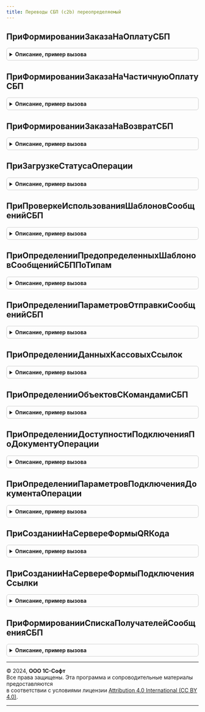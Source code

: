 ```yaml
---
title: Переводы СБП (c2b) переопределяемый
---
```



## ПриФормированииЗаказаНаОплатуСБП
<details style="margin: 1em 0; padding: 0.5em; border: 1px solid #ccc; border-radius: 6px;">

<summary style="font-weight: bold; cursor: pointer;">Описание, пример вызова</summary>

```bsl

// Определяются данные для формирования запроса на оплату в платежную систему СБП.
// Все поля переменной ЗаказНаОплату обязательны для заполнения.
//
// Параметры:
//  ДокументОплаты - ОпределяемыйТип.ДокументОперацииСБП - документ, который отражает
//    продажу в информационной базе;
//  ЗаказНаОплату - Структура - содержит описание заказа на оплату Системы быстрых платежей:
//    * СуммаОплаты - Число - сумма оплаты в Системе быстрых платежей. Сумма, которую необходимо
//      списать со счета покупателя;
//    * ДатаОплаты - Дата - дата операции оплаты;
//    * СрокЖизниQRКода - Число - содержит значение срока действия QR-кода в целых минутах.
//      Минимальное значение - 5 минут, максимальное значение - 129 600 минут
//      (90 дней в минутах). В случае передачи значения не входящего в выше
//      описанный диапазон возвращать ошибку "НеверныйФорматЗапроса".
//      Если значение не предано используется стандартный срок использования СБП;
//    * ОтложенноеПолучениеСтатуса - Булево - признак загрузки статуса оплаты регламентным заданием;
//    * НазначениеПлатежа - Строка - информация о платеже, которая будет отображена пользователю
//      в момент сканирования QR-кода в мобильном приложении. Рекомендуется
//      делать строку не длинной и включать информацию об организации, которая
//      является получателем денежных средств, например: Оплата СБП 524,00 RUB ООО Ромашка
//      Если строка не заполнена, будет передано стандартное представление
//      назначения: Оплата СБП {ЗаказНаОплату.СуммаОплаты} RUB.
//      Длина строки не должна превышать 140 символов, в противном случае будет
//      обрезана принудительно. Система быстрых платежей имеет дополнительные требования
//      к символам и их кодировке. Возможна передача следующих значений:
//        - символы латинского алфавита (A-Z и a-z) с десятичными кодами из диапазонов
//         [065-090] и [097-122] в кодировке UTF-8;
//        - символы русского алфавита (А-Я и а-я) с десятичными кодами из диапазона
//         [1040-1103] в кодировке UTF-8;
//        - цифры 0-9 с десятичными кодами из диапазона [048-057] в кодировке UTF-8;
//        - специальные символы с десятичными кодами из диапазонов [032-047], [058-064],
//         [091-096], [123-126] в кодировке UTF-8;
//        - символ "№" под номером 8470 в кодировке UTF-8.
//    * ШаблоныНазначений - ТаблицаЗначений - настройки заполнения шаблонов платежей:
//      ** ОбъектМетаданных - Строка - имя объекта метаданных операции.
//      ** Идентификатор - Строка - идентификатор шаблона.
//      ** Наименование - Строка - наименование шаблона для пользователя.
//      ** Параметры - Структура - параметры заполнения шаблона:
//      ** Параметры - Структура - параметры заполнения шаблона:
//        *** Наименование - Строка - наименование параметра для пользователя.
//        *** Идентификатор - Строка - идентификатор параметра для заполнения.
//  НастройкаПодключения - СправочникСсылка.НастройкиПодключенияКСистемеБыстрыхПлатежей -
//    настройка выполнения операции;
//  ДополнительныеПараметры - Структура, Неопределено - дополнительные настройки формирования
//    заказа на оплату переданные при вызове функции ПереводыСБПc2b.ДинамическаяСсылка
//    или ПереводыСБПc2b.АктивироватьКассовуюСсылку.
//
Процедура ПриФормированииЗаказаНаОплатуСБП( Экспорт
```

Пример вызова
```bsl
ПереводыСБПc2bПереопределяемый.ПриФормированииЗаказаНаОплатуСБП();
```
</details>

## ПриФормированииЗаказаНаЧастичнуюОплатуСБП
<details style="margin: 1em 0; padding: 0.5em; border: 1px solid #ccc; border-radius: 6px;">

<summary style="font-weight: bold; cursor: pointer;">Описание, пример вызова</summary>

```bsl

// Определяются данные для формирования запроса на оплату в платежную систему СБП.
// Все поля переменной ЗаказНаОплату обязательны для заполнения.
//
// Параметры:
//  ОснованиеПлатежа - ОпределяемыйТип.ДокументОперацииСБП - документ, который является
//    основанием частичного платежа;
//  ЗаказНаОплату - Структура - содержит описание заказа на оплату Системы быстрых платежей:
//    * СрокЖизниQRКода - Число - содержит значение срока действия QR-кода в целых минутах.
//      Минимальное значение - 5 минут, максимальное значение - 129 600 минут
//      (90 дней в минутах). В случае передачи значения не входящего в выше
//      описанный диапазон возвращать ошибку "НеверныйФорматЗапроса".
//      Если значение не предано используется стандартный срок использования СБП;
//    * НазначениеПлатежа - Строка - информация о платеже, которая будет отображена пользователю
//      в момент сканирования QR-кода в мобильном приложении. Рекомендуется
//      делать строку не длинной и включать информацию об организации, которая
//      является получателем денежных средств, например: Оплата СБП 524,00 RUB ООО Ромашка
//      Если строка не заполнена, будет передано стандартное представление
//      назначения: Оплата СБП {ЗаказНаОплату.СуммаОплаты} RUB.
//      Длина строки не должна превышать 140 символов, в противном случае будет
//      обрезана принудительно. Система быстрых платежей имеет дополнительные требования
//      к символам и их кодировке. Возможна передача следующих значений:
//        - символы латинского алфавита (A-Z и a-z) с десятичными кодами из диапазонов
//         [065-090] и [097-122] в кодировке UTF-8;
//        - символы русского алфавита (А-Я и а-я) с десятичными кодами из диапазона
//         [1040-1103] в кодировке UTF-8;
//        - цифры 0-9 с десятичными кодами из диапазона [048-057] в кодировке UTF-8;
//        - специальные символы с десятичными кодами из диапазонов [032-047], [058-064],
//         [091-096], [123-126] в кодировке UTF-8;
//        - символ "№" под номером 8470 в кодировке UTF-8.
//  НастройкаПодключения - СправочникСсылка.НастройкиПодключенияКСистемеБыстрыхПлатежей -
//    настройка выполнения операции;
//  ДополнительныеПараметры - Структура, Неопределено - дополнительные настройки формирования
//    заказа на оплату переданные при вызове функции ПереводыСБПc2b.ДинамическаяСсылка
//
Процедура ПриФормированииЗаказаНаЧастичнуюОплатуСБП( Экспорт
```

Пример вызова
```bsl
ПереводыСБПc2bПереопределяемый.ПриФормированииЗаказаНаЧастичнуюОплатуСБП();
```
</details>

## ПриФормированииЗаказаНаВозвратСБП
<details style="margin: 1em 0; padding: 0.5em; border: 1px solid #ccc; border-radius: 6px;">

<summary style="font-weight: bold; cursor: pointer;">Описание, пример вызова</summary>

```bsl

// Определяются данные для формирования запроса на возврат в платежную систему СБП.
// Все поля переменной ЗаказНаВозврат обязательны для заполнения.
//
// Параметры:
//  ДокументВозврата - ОпределяемыйТип.ДокументОперацииСБП - документ, который отражает
//   возврат в информационной базе;
//  ЗаказНаВозврат - Структура - содержит описание заказа на возврат в Системе быстрых платежей:
//    * СуммаВозврата - Число - сумма возврата в Системе быстрых платежей. Сумма, которую необходимо
//      перевести на счета покупателя;
//    *ДатаВозврата - Дата - дата операции возврата;
//  НастройкаПодключения - СправочникСсылка.НастройкиПодключенияКСистемеБыстрыхПлатежей -
//   настройка выполнения операции.;
//  ДополнительныеПараметры - Структура, Неопределено - дополнительные настройки формирования
//   заказа на оплату переданные при вызове функции ПереводыСБПc2b.ВозвратОплаты.
//
Процедура ПриФормированииЗаказаНаВозвратСБП( Экспорт
```

Пример вызова
```bsl
ПереводыСБПc2bПереопределяемый.ПриФормированииЗаказаНаВозвратСБП();
```
</details>

## ПриЗагрузкеСтатусаОперации
<details style="margin: 1em 0; padding: 0.5em; border: 1px solid #ccc; border-radius: 6px;">

<summary style="font-weight: bold; cursor: pointer;">Описание, пример вызова</summary>

```bsl

// Определяет алгоритм обработки операции, статус которых был получен регламентным заданием.
//
// Параметры:
//  ДокументОперации - ОпределяемыйТип.ДокументОперацииСБП - документ, который отражает
//   операцию в информационной базе;
//  НастройкаПодключения - СправочникСсылка.НастройкиПодключенияКСистемеБыстрыхПлатежей -
//    настройка выполнения операций;
//  РезультатОбработки - Структура - результат загрузки статуса операции:
//    * СтатусОперации - Строка - текущее состояние операции операции. Для проверки статуса
//      операции, необходимо функции программного интерфейса общего модуля
//      СистемаБыстрыхПлатежейКлиентСервер. Возможные значения:
//        - "Отменена" - по ранее сформированная операция отменена НСПК;
//        - "Выполнена" - участник СБП подтвердил выполнение операции;
//        - "Ошибка" - не удалось выполнить проверку статуса операции из-за ошибки
//           или участник СБП вернул ошибку;
//    * ПараметрыОперации - Структура - дополнительные данные по оплате:
//        ** ДатаОперации - Дата - фактическая дата оплаты в UTC;
//        ** СуммаОперации - Число - фактическая суммы операции по документу;
//        ** ИдентификаторОперации - Строка - идентификатор сформированной операции;
//        ** ДокументЧастичнойОплаты - Документ.ПлатежнаяСсылкаСБПc2b - документ частичной оплаты;
//        ** ИдентификаторОплаты- Строка - идентификатор оплаты;
//    * СообщениеОбОшибке - Строка - сообщение пользователю. Заполняется в случае ошибки.
//  Обработан - Булево - признак обработки операции. Необходимо установить Истина,
//   после завершения обработки.
//
Процедура ПриЗагрузкеСтатусаОперации( Экспорт
```

Пример вызова
```bsl
ПереводыСБПc2bПереопределяемый.ПриЗагрузкеСтатусаОперации();
```
</details>

## ПриПроверкеИспользованияШаблоновСообщенийСБП
<details style="margin: 1em 0; padding: 0.5em; border: 1px solid #ccc; border-radius: 6px;">

<summary style="font-weight: bold; cursor: pointer;">Описание, пример вызова</summary>

```bsl

// Возвращает признак использования шаблонов сообщений для работы с СБП.
//
// Параметры:
//  Используется - Булево - признак использования шаблонов сообщений.
//
//@skip-warning
Процедура ПриПроверкеИспользованияШаблоновСообщенийСБП(Используется) Экспорт
```

Пример вызова
```bsl
ПереводыСБПc2bПереопределяемый.ПриПроверкеИспользованияШаблоновСообщенийСБП(Используется) 
```
</details>

## ПриОпределенииПредопределенныхШаблоновСообщенийСБППоТипам
<details style="margin: 1em 0; padding: 0.5em; border: 1px solid #ccc; border-radius: 6px;">

<summary style="font-weight: bold; cursor: pointer;">Описание, пример вызова</summary>

```bsl

// Описывает предопределенные шаблоны писем по типу,
// с помощью которых можно будет выставлять счета для оплаты через СБП.
// Эти шаблоны будут доступны для создания из основной формы настроек и использоваться
// в форме формирования платежной ссылки СБП.
// Добавлены реквизиты:
//   * ПредставлениеСсылкиСБПQRКод - вставляет платежную ссылку в виде картинки (Base64).
//   * ПредставлениеСсылкиСБП - вставляет платежную ссылку в виде строки.
//
// Параметры:
//  Шаблоны - Массив - Массив структур данных, описывающих предопределенные шаблоны сообщения.
//    * ПолноеИмяТипаНазначения - Строка - Полное имя объекта метаданных, на основании которого по данному шаблону
//        будут создаваться письма.
//    * Текст - Строка - Текст, который будет использоваться в качестве шаблона письма в формате HTML.
//    * Тема - Строка - Текст, который будет использоваться в качестве шаблона темы письма.
//    * Наименование - Строка - Текст, наименование шаблона письма.
//    * Тип - Строка - Тип шаблона. Возможные значения:"Почта" или "SMS".
//
//@skip-warning
Процедура ПриОпределенииПредопределенныхШаблоновСообщенийСБППоТипам(Шаблоны) Экспорт
```

Пример вызова
```bsl
ПереводыСБПc2bПереопределяемый.ПриОпределенииПредопределенныхШаблоновСообщенийСБППоТипам(Шаблоны) 
```
</details>

## ПриОпределенииПараметровОтправкиСообщенийСБП
<details style="margin: 1em 0; padding: 0.5em; border: 1px solid #ccc; border-radius: 6px;">

<summary style="font-weight: bold; cursor: pointer;">Описание, пример вызова</summary>

```bsl

// Определяет параметры отправки сообщений с использованием шаблонов СБП.
//
// Параметры:
//  ПараметрыОтправкиСообщений - Структура - описание параметров отправки сообщений:
//    * ПараметрыОтправкиПисем - Структура - описание параметров отправки электронных писем:
//       ** ОтправлятьПисьмаВФорматеHTML - Булево, Неопределено - признак отправки электронных писем в формате HTML.
//          Если свойство не задано, в дальнейшем при наличии подсистемы "Взаимодействия" будет получено значение
//          функциональной опции "ОтправлятьПисьмаВФорматеHTML", либо Ложь при ее отсутствии.
//
//@skip-warning
Процедура ПриОпределенииПараметровОтправкиСообщенийСБП( Экспорт
```

Пример вызова
```bsl
ПереводыСБПc2bПереопределяемый.ПриОпределенииПараметровОтправкиСообщенийСБП();
```
</details>

## ПриОпределенииДанныхКассовыхСсылок
<details style="margin: 1em 0; padding: 0.5em; border: 1px solid #ccc; border-radius: 6px;">

<summary style="font-weight: bold; cursor: pointer;">Описание, пример вызова</summary>

```bsl

// Заполняет список кассовых ссылок по параметрам настройки.
//
// Параметры:
//  ПараметрыНастройки - Структура - содержит в себе описание настроек подключения:
//    * НастройкаПодключения - СправочникСсылка.НастройкиПодключенияКСистемеБыстрыхПлатежей -
//      настройка подключения к Системе быстрых платежей.
//  ДанныеКассовыхСсылок -  Структура - содержит описание настроенных кассовых ссылок по параметрам настройки
//    * Количество - Число - количество кассовых ссылок по преданной настройке подключения.
//
Процедура ПриОпределенииДанныхКассовыхСсылок( Экспорт
```

Пример вызова
```bsl
ПереводыСБПc2bПереопределяемый.ПриОпределенииДанныхКассовыхСсылок();
```
</details>

## ПриОпределенииОбъектовСКомандамиСБП
<details style="margin: 1em 0; padding: 0.5em; border: 1px solid #ccc; border-radius: 6px;">

<summary style="font-weight: bold; cursor: pointer;">Описание, пример вызова</summary>

```bsl

// Определяет объекты, которые могут выступать в качестве оснований платежа через СБП.
//
// Параметры:
//  ИменаДокументовОперации - Массив Из Строка - имена объектов метаданных оснований платежа через СБП.
//
//@skip-warning
Процедура ПриОпределенииОбъектовСКомандамиСБП(ИменаДокументовОперации) Экспорт
```

Пример вызова
```bsl
ПереводыСБПc2bПереопределяемый.ПриОпределенииОбъектовСКомандамиСБП(ИменаДокументовОперации) 
```
</details>

## ПриОпределенииДоступностиПодключенияПоДокументуОперации
<details style="margin: 1em 0; padding: 0.5em; border: 1px solid #ccc; border-radius: 6px;">

<summary style="font-weight: bold; cursor: pointer;">Описание, пример вызова</summary>

```bsl

// Определяет возможность формирования платежной ссылки на основании данных документа операции.
//
// Параметры:
//  ДокументОперации - ОпределяемыйТип.ДокументОперацииСБП - документ, который отражает
//    операцию в информационной базе.
//  Результат - Структура - результат проверки:
//    * ИнтеграцияДоступна - Булево - признак доступности работы с СБП по данным документа операции.
//    * СообщениеОбОшибке - Строка - сообщение для пользователя. Отображается в случае, если в параметр
//    ИнтеграцияДоступна установлено значение Ложь.
//
//@skip-warning
Процедура ПриОпределенииДоступностиПодключенияПоДокументуОперации( Экспорт
```

Пример вызова
```bsl
ПереводыСБПc2bПереопределяемый.ПриОпределенииДоступностиПодключенияПоДокументуОперации();
```
</details>

## ПриОпределенииПараметровПодключенияДокументаОперации
<details style="margin: 1em 0; padding: 0.5em; border: 1px solid #ccc; border-radius: 6px;">

<summary style="font-weight: bold; cursor: pointer;">Описание, пример вызова</summary>

```bsl

// Определяет перечень возможных настроек подключения на основании данных документа операции.
//
// Параметры:
//  ДокументОперации - ОпределяемыйТип.ДокументОперацииСБП - документ, который отражает
//    операцию в информационной базе.
//  НастройкиПодключения - Массив Из СправочникСсылка.НастройкиПодключенияКСистемеБыстрыхПлатежей -
//    настройка подключения к СБП.
//  ДополнительныеНастройки - Структура - дополнительные настройки подключения СБП
//   * БИК - Строка, Неопределено - идентификатор банка. Используется для автоматического
//     выбора участника СБП.
//   * ДополнительныеПараметры - Структура, Неопределено - дополнительные параметры подключения.
//     Значение будет передано в переопределяемые методы:
//       - СистемаБыстрыхПлатежейПереопределяемый.ПриНастройкеЭлементовФормыПодключения;
//       - СистемаБыстрыхПлатежейПереопределяемый.ПриНастройкеЭлементовФормыПодключения.
//   * ОтборУчастников - Строка, Неопределено - Параметры отбора участников СБП.
//     Допустимые значения - "Банки", "ПлатежныеАгрегаторы", "КассовыеСсылки", Неопределено.
//     Неопределено по умолчанию.
//   * МаксимальнаяСуммаОплаты - Число- определяет максимальную сумму оплаты по данным документа.
//  ПараметрыВопроса - Структура - настройки отображения вопроса, который будет выведен пользователю
//    перед началом формирования платежной ссылки или началом подключения к СБП.
//    Вопрос не выводится, если параметр "ТекстВопроса" имеет значение Неопределено.
//    * ТекстВопроса - Строка, Неопределено - текст вопроса для отображения.
//
//@skip-warning
Процедура ПриОпределенииПараметровПодключенияДокументаОперации( Экспорт
```

Пример вызова
```bsl
ПереводыСБПc2bПереопределяемый.ПриОпределенииПараметровПодключенияДокументаОперации();
```
</details>

## ПриСозданииНаСервереФормыQRКода
<details style="margin: 1em 0; padding: 0.5em; border: 1px solid #ccc; border-radius: 6px;">

<summary style="font-weight: bold; cursor: pointer;">Описание, пример вызова</summary>

```bsl

// Определяет алгоритм, выполняющийся при создании формы отображения QR-кода на форме подготовки платежной ссылки СБП.
//
// Параметры:
//  Форма - ФормаКлиентскогоПриложения - форма отображения QR-кода.
//  НастройкиФормы - Структура - описание настроек формы для размещения
//    программно созданных объектов.
//    * Группа - ГруппаФормы - элемент формы для программного добавления новых элементов управления,
//        в качестве свойства "Действие" у программно создаваемых команд,
//        необходимо указать значение "Подключаемый_ПриОбработкеНажатияКоманды".
//  ДанныеПлатежнойСсылки - Структура - параметры выполнения команды:
//    * ПлатежнаяСсылка - Строка - ссылка сформированная по данным документа операции.
//    * QRКод - ДвоичныеДанные - данные изображения QR-кода.
//    * ОснованиеПлатежа - ОпределяемыйТип.ДокументОперацииСБП - документ, который отражает
//      оплату в информационной базе.
//
//@skip-warning
Процедура ПриСозданииНаСервереФормыQRКода( Экспорт
```

Пример вызова
```bsl
ПереводыСБПc2bПереопределяемый.ПриСозданииНаСервереФормыQRКода();
```
</details>

## ПриСозданииНаСервереФормыПодключенияСсылки
<details style="margin: 1em 0; padding: 0.5em; border: 1px solid #ccc; border-radius: 6px;">

<summary style="font-weight: bold; cursor: pointer;">Описание, пример вызова</summary>

```bsl

// Определяет алгоритм, выполняющийся при создании формы подключения кассовой ссылки.
//
// Параметры:
//  Форма - ФормаКлиентскогоПриложения - форма подключения кассовой ссылки.
//  Отказ - Булево - признак отказа от открытия формы.
//
Процедура ПриСозданииНаСервереФормыПодключенияСсылки(Форма, Отказ) Экспорт
```

Пример вызова
```bsl
ПереводыСБПc2bПереопределяемый.ПриСозданииНаСервереФормыПодключенияСсылки(Форма, Отказ) 
```
</details>

## ПриФормированииСпискаПолучателейСообщенияСБП
<details style="margin: 1em 0; padding: 0.5em; border: 1px solid #ccc; border-radius: 6px;">

<summary style="font-weight: bold; cursor: pointer;">Описание, пример вызова</summary>

```bsl

// Заполняет список получателей сообщения с платежной ссылкой.
//
// Параметры:
//  ДокументОперации - Произвольный - документ операции, для которого получена платежная ссылка.
//  ВариантОтправки - Строка - способ отправки ссылки. "ЭлектроннаяПочта" - по электронной почте, "Телефон" - по SMS.
//  Получатели - СписокЗначений - адреса электронной почты или номера телефонов получателей (строка).
//
//@skip-warning
Процедура ПриФормированииСпискаПолучателейСообщенияСБП( Экспорт
```

Пример вызова
```bsl
ПереводыСБПc2bПереопределяемый.ПриФормированииСпискаПолучателейСообщенияСБП();
```
</details>

---

© 2024, **ООО 1С-Софт**  
Все права защищены. Эта программа и сопроводительные материалы предоставляются  
в соответствии с условиями лицензии [Attribution 4.0 International (CC BY 4.0)](https://creativecommons.org/licenses/by/4.0/legalcode).

---
